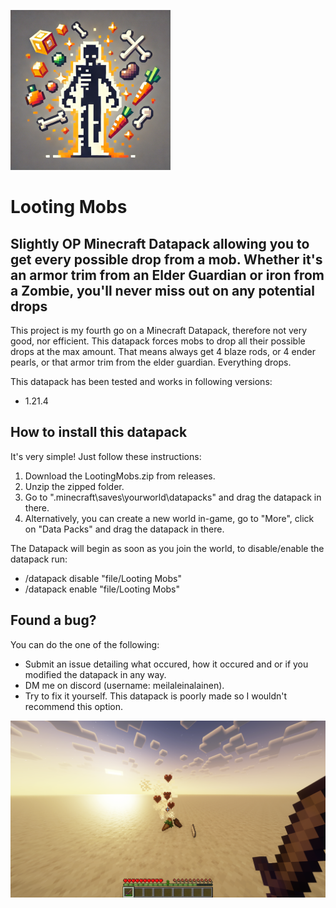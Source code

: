 ![Alt text](https://github.com/meilaleinalainengithub/Looting-Mobs/blob/main/pack.png?raw=true "Looting Mobs")

# Looting Mobs
## Slightly OP Minecraft Datapack allowing you to get every possible drop from a mob. Whether it's an armor trim from an Elder Guardian or iron from a Zombie, you'll never miss out on any potential drops

This project is my fourth go on a Minecraft Datapack, therefore not very good, nor efficient. This datapack forces mobs to drop all their possible drops at the max amount. That means always get 4 blaze rods, or 4 ender pearls, or that armor trim from the elder guardian. Everything drops.

This datapack has been tested and works in following versions:

* 1.21.4

## How to install this datapack
It's very simple! Just follow these instructions:
1. Download the LootingMobs.zip from releases.
2. Unzip the zipped folder.
3. Go to ".minecraft\saves\yourworld\datapacks" and drag the datapack in there. 
3. Alternatively, you can create a new world in-game, go to "More", click on "Data Packs" and drag the datapack in there.

The Datapack will begin as soon as you join the world, to disable/enable the datapack run:

* /datapack disable "file/Looting Mobs"
* /datapack enable "file/Looting Mobs"

## Found a bug?
You can do the one of the following:

* Submit an issue detailing what occured, how it occured and or if you modified the datapack in any way. 
* DM me on discord (username: meilaleinalainen).
* Try to fix it yourself. This datapack is poorly made so I wouldn't recommend this option.

![Alt text](https://github.com/meilaleinalainengithub/Looting-Mobs/blob/main/example.png?raw=true "Example Image")